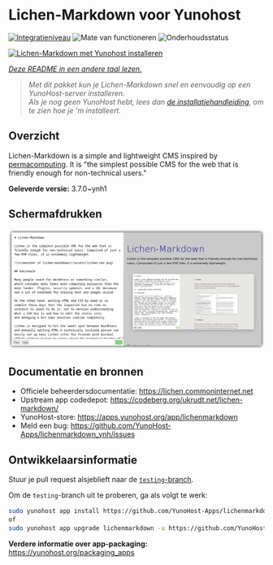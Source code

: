 <!--
NB: Deze README is automatisch gegenereerd door <https://github.com/YunoHost/apps/tree/master/tools/readme_generator>
Hij mag NIET handmatig aangepast worden.
-->

# Lichen-Markdown voor Yunohost

[![Integratieniveau](https://dash.yunohost.org/integration/lichenmarkdown.svg)](https://ci-apps.yunohost.org/ci/apps/lichenmarkdown/) ![Mate van functioneren](https://ci-apps.yunohost.org/ci/badges/lichenmarkdown.status.svg) ![Onderhoudsstatus](https://ci-apps.yunohost.org/ci/badges/lichenmarkdown.maintain.svg)

[![Lichen-Markdown met Yunohost installeren](https://install-app.yunohost.org/install-with-yunohost.svg)](https://install-app.yunohost.org/?app=lichenmarkdown)

*[Deze README in een andere taal lezen.](./ALL_README.md)*

> *Met dit pakket kun je Lichen-Markdown snel en eenvoudig op een YunoHost-server installeren.*  
> *Als je nog geen YunoHost hebt, lees dan [de installatiehandleiding](https://yunohost.org/install), om te zien hoe je 'm installeert.*

## Overzicht

Lichen-Markdown is a simple and lightweight CMS inspired by [permacomputing](https://permacomputing.net). It is "the simplest possible CMS for the web that is friendly enough for non-technical users."


**Geleverde versie:** 3.7.0~ynh1

## Schermafdrukken

![Schermafdrukken van Lichen-Markdown](./doc/screenshots/lichen-markdown-cms-boxshadow4.png)

## Documentatie en bronnen

- Officiele beheerdersdocumentatie: <https://lichen.commoninternet.net>
- Upstream app codedepot: <https://codeberg.org/ukrudt.net/lichen-markdown/>
- YunoHost-store: <https://apps.yunohost.org/app/lichenmarkdown>
- Meld een bug: <https://github.com/YunoHost-Apps/lichenmarkdown_ynh/issues>

## Ontwikkelaarsinformatie

Stuur je pull request alsjeblieft naar de [`testing`-branch](https://github.com/YunoHost-Apps/lichenmarkdown_ynh/tree/testing).

Om de `testing`-branch uit te proberen, ga als volgt te werk:

```bash
sudo yunohost app install https://github.com/YunoHost-Apps/lichenmarkdown_ynh/tree/testing --debug
of
sudo yunohost app upgrade lichenmarkdown -u https://github.com/YunoHost-Apps/lichenmarkdown_ynh/tree/testing --debug
```

**Verdere informatie over app-packaging:** <https://yunohost.org/packaging_apps>
